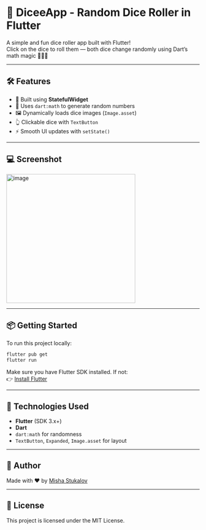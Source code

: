 # 🎲 DiceeApp - Random Dice Roller in Flutter

A simple and fun dice roller app built with Flutter!  
Click on the dice to roll them — both dice change randomly using Dart’s math magic 🧙‍♂️✨

---

## 🛠️ Features

- 🎯 Built using **StatefulWidget**
- 🎲 Uses `dart:math` to generate random numbers
- 🖼️ Dynamically loads dice images (`Image.asset`)
- 👆 Clickable dice with `TextButton`
- ⚡ Smooth UI updates with `setState()`

---

## 💻 Screenshot

<img width="336" alt="image" src="https://github.com/user-attachments/assets/36544bf0-1b03-484b-8f48-f1e5a5bb5cc1" />


---

## 📦 Getting Started

To run this project locally:

```bash
flutter pub get
flutter run
```

Make sure you have Flutter SDK installed. If not:  
👉 [Install Flutter](https://docs.flutter.dev/get-started/install)

---

## 🧠 Technologies Used

- **Flutter** (SDK 3.x+)
- **Dart**
- `dart:math` for randomness
- `TextButton`, `Expanded`, `Image.asset` for layout

---

## 🙌 Author

Made with ❤️ by [Misha Stukalov](https://github.com/msjkee)

---

## 📝 License

This project is licensed under the MIT License.
